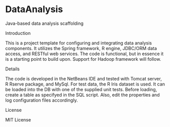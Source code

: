 DataAnalysis
============

Java-based data analysis scaffolding

Introduction

This is a project template for configuring and integrating data analysis components.   It utilizes the Spring framework, R engine, JDBC/ORM data access, and RESTful web services.   The code is functional, but in essence it is a starting point to build upon.   Support for Hadoop framework will follow.

Details

The code is developed in the NetBeans IDE and tested with Tomcat server, R Rserve package, and MySql.   For test data, the R Iris dataset is used.    It can be loaded into the DB with one of the supplied unit tests.   Before loading, create a table as specifyed in the SQL script.   Also, edit the properties and log configuration files accordingly.


License

MIT License

